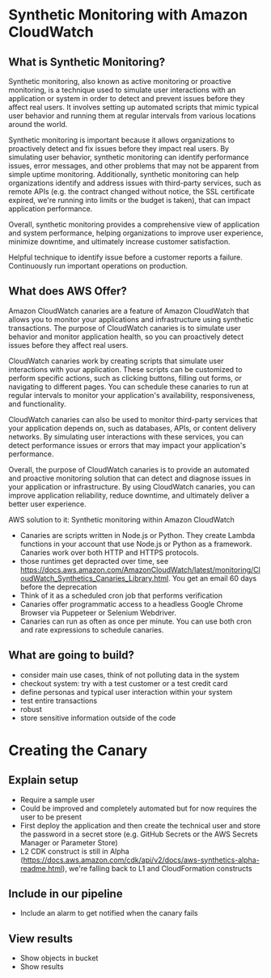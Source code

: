 # Synthetic Monitoring with Amazon CloudWatch

## What is Synthetic Monitoring?

Synthetic monitoring, also known as active monitoring or proactive monitoring, is a technique used to simulate user interactions with an application or system in order to detect and prevent issues before they affect real users. It involves setting up automated scripts that mimic typical user behavior and running them at regular intervals from various locations around the world.

Synthetic monitoring is important because it allows organizations to proactively detect and fix issues before they impact real users. By simulating user behavior, synthetic monitoring can identify performance issues, error messages, and other problems that may not be apparent from simple uptime monitoring. Additionally, synthetic monitoring can help organizations identify and address issues with third-party services, such as remote APIs (e.g. the contract changed without notice, the SSL certificate expired, we're running into limits or the budget is taken), that can impact application performance.

Overall, synthetic monitoring provides a comprehensive view of application and system performance, helping organizations to improve user experience, minimize downtime, and ultimately increase customer satisfaction.

Helpful technique to identify issue before a customer reports a failure. Continuously run important operations on production.

## What does AWS Offer?

Amazon CloudWatch canaries are a feature of Amazon CloudWatch that allows you to monitor your applications and infrastructure using synthetic transactions. The purpose of CloudWatch canaries is to simulate user behavior and monitor application health, so you can proactively detect issues before they affect real users.

CloudWatch canaries work by creating scripts that simulate user interactions with your application. These scripts can be customized to perform specific actions, such as clicking buttons, filling out forms, or navigating to different pages. You can schedule these canaries to run at regular intervals to monitor your application's availability, responsiveness, and functionality.

CloudWatch canaries can also be used to monitor third-party services that your application depends on, such as databases, APIs, or content delivery networks. By simulating user interactions with these services, you can detect performance issues or errors that may impact your application's performance.

Overall, the purpose of CloudWatch canaries is to provide an automated and proactive monitoring solution that can detect and diagnose issues in your application or infrastructure. By using CloudWatch canaries, you can improve application reliability, reduce downtime, and ultimately deliver a better user experience.

AWS solution to it: Synthetic monitoring within Amazon CloudWatch
- Canaries are scripts written in Node.js or Python. They create Lambda functions in your account that use Node.js or Python as a framework. Canaries work over both HTTP and HTTPS protocols.
- those runtimes get depracted over time, see https://docs.aws.amazon.com/AmazonCloudWatch/latest/monitoring/CloudWatch_Synthetics_Canaries_Library.html. You get an email 60 days before the deprecation
- Think of it as a scheduled cron job that performs verification
- Canaries offer programmatic access to a headless Google Chrome Browser via Puppeteer or Selenium Webdriver.
- Canaries can run as often as once per minute. You can use both cron and rate expressions to schedule canaries.

## What are going to build?

- consider main use cases, think of not polluting data in the system
- checkout system: try with a test customer or a test credit card
- define personas and typical user interaction within your system
- test entire transactions
- robust
- store sensitive information outside of the code

# Creating the Canary

## Explain setup

- Require a sample user
- Could be improved and completely automated but for now requires the user to be present
- First deploy the application and then create the technical user and store the password in a secret store (e.g. GitHub Secrets or the AWS Secrets Manager or Parameter Store)
- L2 CDK construct is still in Alpha (https://docs.aws.amazon.com/cdk/api/v2/docs/aws-synthetics-alpha-readme.html), we're falling back to L1 and CloudFormation constructs

## Include in our pipeline

- Include an alarm to get notified when the canary fails

## View results

- Show objects in bucket
- Show results
